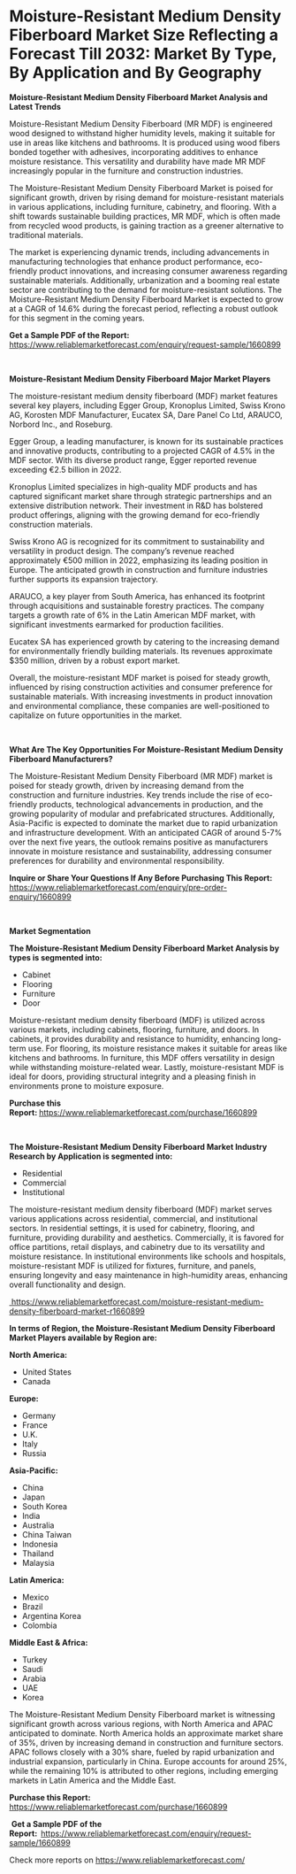 <p><h1>Moisture-Resistant Medium Density Fiberboard Market Size Reflecting a Forecast Till 2032: Market By Type, By Application and By Geography</h1></p><p><strong>Moisture-Resistant Medium Density Fiberboard Market Analysis and Latest Trends</strong></p>
<p><p>Moisture-Resistant Medium Density Fiberboard (MR MDF) is engineered wood designed to withstand higher humidity levels, making it suitable for use in areas like kitchens and bathrooms. It is produced using wood fibers bonded together with adhesives, incorporating additives to enhance moisture resistance. This versatility and durability have made MR MDF increasingly popular in the furniture and construction industries.</p><p>The Moisture-Resistant Medium Density Fiberboard Market is poised for significant growth, driven by rising demand for moisture-resistant materials in various applications, including furniture, cabinetry, and flooring. With a shift towards sustainable building practices, MR MDF, which is often made from recycled wood products, is gaining traction as a greener alternative to traditional materials.</p><p>The market is experiencing dynamic trends, including advancements in manufacturing technologies that enhance product performance, eco-friendly product innovations, and increasing consumer awareness regarding sustainable materials. Additionally, urbanization and a booming real estate sector are contributing to the demand for moisture-resistant solutions. The Moisture-Resistant Medium Density Fiberboard Market is expected to grow at a CAGR of 14.6% during the forecast period, reflecting a robust outlook for this segment in the coming years.</p></p>
<p><strong>Get a Sample PDF of the Report:&nbsp;</strong> <a href="https://www.reliablemarketforecast.com/enquiry/request-sample/1660899?utm_campaign=1134&utm_medium=2&utm_source=Github&utm_content=ia&utm_term=17012025&utm_id=moisture-resistant-medium-density-fiberboard">https://www.reliablemarketforecast.com/enquiry/request-sample/1660899</a></p>
<p>&nbsp;</p>
<p><strong>Moisture-Resistant Medium Density Fiberboard Major Market Players</strong></p>
<p><p>The moisture-resistant medium density fiberboard (MDF) market features several key players, including Egger Group, Kronoplus Limited, Swiss Krono AG, Korosten MDF Manufacturer, Eucatex SA, Dare Panel Co Ltd, ARAUCO, Norbord Inc., and Roseburg. </p><p>Egger Group, a leading manufacturer, is known for its sustainable practices and innovative products, contributing to a projected CAGR of 4.5% in the MDF sector. With its diverse product range, Egger reported revenue exceeding €2.5 billion in 2022.</p><p>Kronoplus Limited specializes in high-quality MDF products and has captured significant market share through strategic partnerships and an extensive distribution network. Their investment in R&D has bolstered product offerings, aligning with the growing demand for eco-friendly construction materials.</p><p>Swiss Krono AG is recognized for its commitment to sustainability and versatility in product design. The company’s revenue reached approximately €500 million in 2022, emphasizing its leading position in Europe. The anticipated growth in construction and furniture industries further supports its expansion trajectory.</p><p>ARAUCO, a key player from South America, has enhanced its footprint through acquisitions and sustainable forestry practices. The company targets a growth rate of 6% in the Latin American MDF market, with significant investments earmarked for production facilities.</p><p>Eucatex SA has experienced growth by catering to the increasing demand for environmentally friendly building materials. Its revenues approximate $350 million, driven by a robust export market.</p><p>Overall, the moisture-resistant MDF market is poised for steady growth, influenced by rising construction activities and consumer preference for sustainable materials. With increasing investments in product innovation and environmental compliance, these companies are well-positioned to capitalize on future opportunities in the market.</p></p>
<p>&nbsp;</p>
<p><strong>What Are The Key Opportunities For Moisture-Resistant Medium Density Fiberboard Manufacturers?</strong></p>
<p><p>The Moisture-Resistant Medium Density Fiberboard (MR MDF) market is poised for steady growth, driven by increasing demand from the construction and furniture industries. Key trends include the rise of eco-friendly products, technological advancements in production, and the growing popularity of modular and prefabricated structures. Additionally, Asia-Pacific is expected to dominate the market due to rapid urbanization and infrastructure development. With an anticipated CAGR of around 5-7% over the next five years, the outlook remains positive as manufacturers innovate in moisture resistance and sustainability, addressing consumer preferences for durability and environmental responsibility.</p></p>
<p><strong>Inquire or Share Your Questions If Any Before Purchasing This Report:</strong> <a href="https://www.reliablemarketforecast.com/enquiry/pre-order-enquiry/1660899?utm_campaign=1134&utm_medium=2&utm_source=Github&utm_content=ia&utm_term=17012025&utm_id=moisture-resistant-medium-density-fiberboard">https://www.reliablemarketforecast.com/enquiry/pre-order-enquiry/1660899</a></p>
<p>&nbsp;</p>
<p><strong>Market Segmentation</strong></p>
<p><strong>The Moisture-Resistant Medium Density Fiberboard Market Analysis by types is segmented into:</strong></p>
<p><ul><li>Cabinet</li><li>Flooring</li><li>Furniture</li><li>Door</li></ul></p>
<p><p>Moisture-resistant medium density fiberboard (MDF) is utilized across various markets, including cabinets, flooring, furniture, and doors. In cabinets, it provides durability and resistance to humidity, enhancing long-term use. For flooring, its moisture resistance makes it suitable for areas like kitchens and bathrooms. In furniture, this MDF offers versatility in design while withstanding moisture-related wear. Lastly, moisture-resistant MDF is ideal for doors, providing structural integrity and a pleasing finish in environments prone to moisture exposure.</p></p>
<p><strong>Purchase this Report:&nbsp;</strong><a href="https://www.reliablemarketforecast.com/purchase/1660899?utm_campaign=1134&utm_medium=2&utm_source=Github&utm_content=ia&utm_term=17012025&utm_id=moisture-resistant-medium-density-fiberboard">https://www.reliablemarketforecast.com/purchase/1660899</a></p>
<p>&nbsp;</p>
<p><strong>The Moisture-Resistant Medium Density Fiberboard Market Industry Research by Application is segmented into:</strong></p>
<p><ul><li>Residential</li><li>Commercial</li><li>Institutional</li></ul></p>
<p><p>The moisture-resistant medium density fiberboard (MDF) market serves various applications across residential, commercial, and institutional sectors. In residential settings, it is used for cabinetry, flooring, and furniture, providing durability and aesthetics. Commercially, it is favored for office partitions, retail displays, and cabinetry due to its versatility and moisture resistance. In institutional environments like schools and hospitals, moisture-resistant MDF is utilized for fixtures, furniture, and panels, ensuring longevity and easy maintenance in high-humidity areas, enhancing overall functionality and design.</p></p>
<p><a href="https://www.reliablemarketforecast.com/moisture-resistant-medium-density-fiberboard-market-r1660899?utm_campaign=1134&utm_medium=2&utm_source=Github&utm_content=ia&utm_term=17012025&utm_id=moisture-resistant-medium-density-fiberboard">&nbsp;https://www.reliablemarketforecast.com/moisture-resistant-medium-density-fiberboard-market-r1660899</a></p>
<p><strong>In terms of Region, the Moisture-Resistant Medium Density Fiberboard Market Players available by Region are:</strong></p>
<p>
    <p> <strong> North America: </strong>
        <ul>
            <li>United States</li>
            <li>Canada</li>
        </ul>
        </p> 
    <p> <strong> Europe: </strong>
        <ul>
            <li>Germany</li>
            <li>France</li>
            <li>U.K.</li>
            <li>Italy</li>
            <li>Russia</li>
        </ul>
        </p> 
    <p> <strong> Asia-Pacific: </strong>
        <ul>
            <li>China</li>
            <li>Japan</li>
            <li>South Korea</li>
            <li>India</li>
            <li>Australia</li>
            <li>China Taiwan</li>
            <li>Indonesia</li>
            <li>Thailand</li>
            <li>Malaysia</li>
        </ul>
        </p> 
    <p> <strong> Latin America: </strong>
        <ul>
            <li>Mexico</li>
            <li>Brazil</li>
            <li>Argentina Korea</li>
            <li>Colombia</li>
        </ul>
        </p> 
    <p> <strong> Middle East & Africa: </strong>
        <ul>
            <li>Turkey</li>
            <li>Saudi</li>
            <li>Arabia</li>
            <li>UAE</li>
            <li>Korea</li>
        </ul>
    </p>
    </p>
<p><p>The Moisture-Resistant Medium Density Fiberboard market is witnessing significant growth across various regions, with North America and APAC anticipated to dominate. North America holds an approximate market share of 35%, driven by increasing demand in construction and furniture sectors. APAC follows closely with a 30% share, fueled by rapid urbanization and industrial expansion, particularly in China. Europe accounts for around 25%, while the remaining 10% is attributed to other regions, including emerging markets in Latin America and the Middle East.</p></p>
<p><strong>Purchase this Report: </strong><a href="https://www.reliablemarketforecast.com/purchase/1660899?utm_campaign=1134&utm_medium=2&utm_source=Github&utm_content=ia&utm_term=17012025&utm_id=moisture-resistant-medium-density-fiberboard">https://www.reliablemarketforecast.com/purchase/1660899</a></p>
<p>&nbsp;<strong>Get a Sample PDF of the Report:&nbsp;&nbsp;</strong><a href="https://www.reliablemarketforecast.com/enquiry/request-sample/1660899?utm_campaign=1134&utm_medium=2&utm_source=Github&utm_content=ia&utm_term=17012025&utm_id=moisture-resistant-medium-density-fiberboard">https://www.reliablemarketforecast.com/enquiry/request-sample/1660899</a></p>
<p><strong></strong></p>
<p>Check more reports on <a href="https://www.reliablemarketforecast.com/?utm_campaign=1134&utm_medium=2&utm_source=Github&utm_content=ia&utm_term=17012025&utm_id=moisture-resistant-medium-density-fiberboard">https://www.reliablemarketforecast.com/</a></p>
